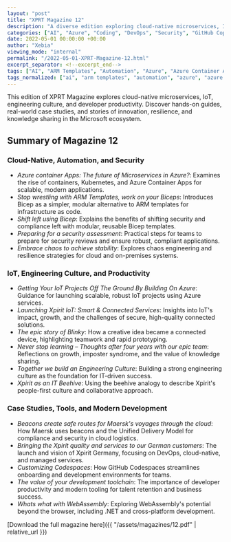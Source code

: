 ```yaml
---
layout: "post"
title: "XPRT Magazine 12"
description: "A diverse edition exploring cloud-native microservices, IoT, engineering culture, security, and developer productivity. Features hands-on guides, real-world case studies, and stories of innovation in the Microsoft ecosystem."
categories: ["AI", "Azure", "Coding", "DevOps", "Security", "GitHub Copilot"]
date: 2022-05-01 00:00:00 +00:00
author: "Xebia"
viewing_mode: "internal"
permalink: "/2022-05-01-XPRT-Magazine-12.html"
excerpt_separator: <!--excerpt_end-->
tags: ["AI", "ARM Templates", "Automation", "Azure", "Azure Container Apps", "Beacons", "Bicep", "Blinky", "Chaos Engineering", "Cloud Native", "Codespaces", "Coding", "Compliance", "Developer Productivity", "DevOps", "Engineering Culture", "GitHub Copilot", "IoT", "Knowledge Sharing", "Magazines", "Microservices", "Security", "Team Learning", "Value Chain", "WebAssembly", "Xpirit Germany"]
tags_normalized: ["ai", "arm templates", "automation", "azure", "azure container apps", "beacons", "bicep", "blinky", "chaos engineering", "cloud native", "codespaces", "coding", "compliance", "developer productivity", "devops", "engineering culture", "github copilot", "iot", "knowledge sharing", "magazines", "microservices", "security", "team learning", "value chain", "webassembly", "xpirit germany"]
---
```


This edition of XPRT Magazine explores cloud-native microservices, IoT, engineering culture, and developer productivity. Discover hands-on guides, real-world case studies, and stories of innovation, resilience, and knowledge sharing in the Microsoft ecosystem.
<!--excerpt_end-->

## Summary of Magazine 12

### Cloud-Native, Automation, and Security

- *Azure container Apps: The future of Microservices in Azure?*: Examines the rise of containers, Kubernetes, and Azure Container Apps for scalable, modern applications.
- *Stop wrestling with ARM Templates, work on your Biceps*: Introduces Bicep as a simpler, modular alternative to ARM templates for infrastructure as code.
- *Shift left using Bicep*: Explains the benefits of shifting security and compliance left with modular, reusable Bicep templates.
- *Preparing for a security assessment*: Practical steps for teams to prepare for security reviews and ensure robust, compliant applications.
- *Embrace chaos to achieve stability*: Explores chaos engineering and resilience strategies for cloud and on-premises systems.

### IoT, Engineering Culture, and Productivity

- *Getting Your IoT Projects Off The Ground By Building On Azure*: Guidance for launching scalable, robust IoT projects using Azure services.
- *Launching Xpirit IoT: Smart & Connected Services*: Insights into IoT's impact, growth, and the challenges of secure, high-quality connected solutions.
- *The epic story of Blinky*: How a creative idea became a connected device, highlighting teamwork and rapid prototyping.
- *Never stop learning – Thoughts after four years with our epic team*: Reflections on growth, imposter syndrome, and the value of knowledge sharing.
- *Together we build an Engineering Culture*: Building a strong engineering culture as the foundation for IT-driven success.
- *Xpirit as an IT Beehive*: Using the beehive analogy to describe Xpirit's people-first culture and collaborative approach.

### Case Studies, Tools, and Modern Development

- *Beacons create safe routes for Maersk's voyages through the cloud*: How Maersk uses beacons and the Unified Delivery Model for compliance and security in cloud logistics.
- *Bringing the Xpirit quality and services to our German customers*: The launch and vision of Xpirit Germany, focusing on DevOps, cloud-native, and managed services.
- *Customizing Codespaces*: How GitHub Codespaces streamlines onboarding and development environments for teams.
- *The value of your development toolchain*: The importance of developer productivity and modern tooling for talent retention and business success.
- *Whats what with WebAssembly*: Exploring WebAssembly's potential beyond the browser, including .NET and cross-platform development.

[Download the full magazine here]({{ "/assets/magazines/12.pdf" | relative_url }})
